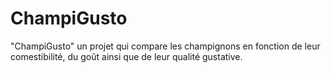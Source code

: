 # ChampiGusto
"ChampiGusto" un projet qui compare les champignons en fonction de leur comestibilité, du goût ainsi que de leur qualité gustative.
